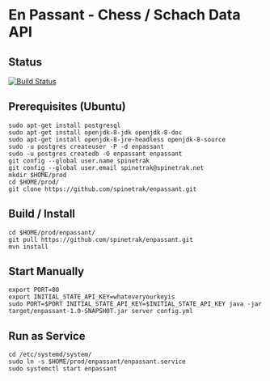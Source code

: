 # En Passant - Chess / Schach Data API


Status
---
[![Build Status](https://travis-ci.org/spinetrak/enpassant.svg?branch=master)](https://travis-ci.org/spinetrak/enpassant)


Prerequisites (Ubuntu)
---
```
sudo apt-get install postgresql
sudo apt-get install openjdk-8-jdk openjdk-8-doc
sudo apt-get install openjdk-8-jre-headless openjdk-8-source
sudo -u postgres createuser -P -d enpassant
sudo -u postgres createdb -O enpassant enpassant
git config --global user.name spinetrak
git config --global user.email spinetrak@spinetrak.net
mkdir $HOME/prod
cd $HOME/prod/
git clone https://github.com/spinetrak/enpassant.git
```

Build / Install
---
```
cd $HOME/prod/enpassant/
git pull https://github.com/spinetrak/enpassant.git
mvn install
```

Start Manually
---
```
export PORT=80
export INITIAL_STATE_API_KEY=whateveryourkeyis
sudo PORT=$PORT INITIAL_STATE_API_KEY=$INITIAL_STATE_API_KEY java -jar target/enpassant-1.0-SNAPSHOT.jar server config.yml
```

Run as Service
---
```
cd /etc/systemd/system/
sudo ln -s $HOME/prod/enpassant/enpassant.service
sudo systemctl start enpassant
```
